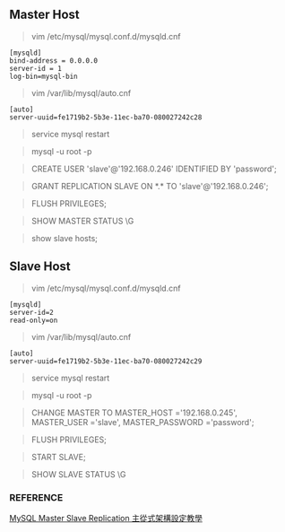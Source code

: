 
## Master Host
> vim /etc/mysql/mysql.conf.d/mysqld.cnf

    [mysqld]
    bind-address = 0.0.0.0
    server-id = 1
    log-bin=mysql-bin

> vim /var/lib/mysql/auto.cnf

    [auto]
    server-uuid=fe1719b2-5b3e-11ec-ba70-080027242c28 

> service mysql restart

> mysql -u root -p

> CREATE USER 'slave'@'192.168.0.246' IDENTIFIED BY 'password';

> GRANT REPLICATION SLAVE ON \*.\* TO 'slave'@'192.168.0.246';

> FLUSH PRIVILEGES;

> SHOW MASTER STATUS \G

> show slave hosts;

## Slave Host
> vim /etc/mysql/mysql.conf.d/mysqld.cnf

    [mysqld]    
    server-id=2    
    read-only=on

> vim /var/lib/mysql/auto.cnf

    [auto]
    server-uuid=fe1719b2-5b3e-11ec-ba70-080027242c29 

> service mysql restart

> mysql -u root -p

> CHANGE MASTER TO MASTER_HOST ='192.168.0.245', MASTER_USER ='slave', MASTER_PASSWORD ='password';

> FLUSH PRIVILEGES;

> START SLAVE;

> SHOW SLAVE STATUS \G

### REFERENCE
[MySQL Master Slave Replication 主從式架構設定教學](https://medium.com/dean-lin/%E6%89%8B%E6%8A%8A%E6%89%8B%E5%B8%B6%E4%BD%A0%E5%AF%A6%E4%BD%9C-mysql-master-slave-replication-16d0a0fa1d04)
